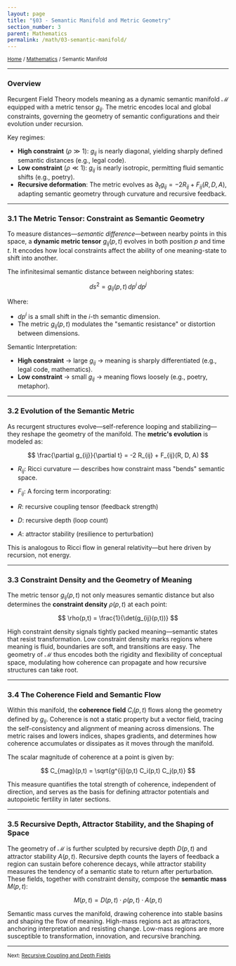 ```yaml
---
layout: page
title: "§03 - Semantic Manifold and Metric Geometry"
section_number: 3
parent: Mathematics
permalink: /math/03-semantic-manifold/
---
```


<small>[Home](/) / [Mathematics](/math/) / Semantic Manifold</small>

---

### Overview

Recurgent Field Theory models meaning as a dynamic semantic manifold $\mathcal{M}$ equipped with a metric tensor $g_{ij}$. The metric encodes local and global constraints, governing the geometry of semantic configurations and their evolution under recursion.

Key regimes:
- **High constraint** ($\rho \gg 1$): $g_{ij}$ is nearly diagonal, yielding sharply defined semantic distances (e.g., legal code).
- **Low constraint** ($\rho \ll 1$): $g_{ij}$ is nearly isotropic, permitting fluid semantic shifts (e.g., poetry).
- **Recursive deformation**: The metric evolves as $\partial_t g_{ij} = -2R_{ij} + F_{ij}(R, D, A)$, adapting semantic geometry through curvature and recursive feedback.

---

### **3.1 The Metric Tensor: Constraint as Semantic Geometry**

To measure distances—*semantic difference*—between nearby points in this space, a **dynamic metric tensor** $g_{ij}(p,t)$ evolves in both position $p$ and time $t$. It encodes how local constraints affect the ability of one meaning-state to shift into another.

The infinitesimal semantic distance between neighboring states:

$$
ds^2 = g_{ij}(p,t) \, dp^i \, dp^j
$$

Where:

* $dp^i$ is a small shift in the $i$-th semantic dimension.
* The metric $g_{ij}(p,t)$ modulates the "semantic resistance" or distortion between dimensions.

Semantic Interpretation:

* **High constraint** → large $g_{ij}$ → meaning is sharply differentiated (e.g., legal code, mathematics).
* **Low constraint** → small $g_{ij}$ → meaning flows loosely (e.g., poetry, metaphor).

---

### **3.2 Evolution of the Semantic Metric**

As recurgent structures evolve—self-reference looping and stabilizing—they reshape the geometry of the manifold. The **metric's evolution** is modeled as:

$$
\frac{\partial g_{ij}}{\partial t} = -2 R_{ij} + F_{ij}(R, D, A)
$$

* $R_{ij}$: Ricci curvature — describes how constraint mass "bends" semantic space.
* $F_{ij}$: A forcing term incorporating:

* $R$: recursive coupling tensor (feedback strength)
* $D$: recursive depth (loop count)
* $A$: attractor stability (resilience to perturbation)

This is analogous to Ricci flow in general relativity—but here driven by recursion, not energy.

---

### **3.3 Constraint Density and the Geometry of Meaning**

The metric tensor $g_{ij}(p,t)$ not only measures semantic distance but also determines the **constraint density** $\rho(p,t)$ at each point:

$$
\rho(p,t) = \frac{1}{\det(g_{ij}(p,t))}
$$

High constraint density signals tightly packed meaning—semantic states that resist transformation. Low constraint density marks regions where meaning is fluid, boundaries are soft, and transitions are easy. The geometry of $\mathcal{M}$ thus encodes both the rigidity and flexibility of conceptual space, modulating how coherence can propagate and how recursive structures can take root.

---

### **3.4 The Coherence Field and Semantic Flow**

Within this manifold, the **coherence field** $C_i(p,t)$ flows along the geometry defined by $g_{ij}$. Coherence is not a static property but a vector field, tracing the self-consistency and alignment of meaning across dimensions. The metric raises and lowers indices, shapes gradients, and determines how coherence accumulates or dissipates as it moves through the manifold.

The scalar magnitude of coherence at a point is given by:

$$
C_{mag}(p,t) = \sqrt{g^{ij}(p,t) C_i(p,t) C_j(p,t)}
$$

This measure quantifies the total strength of coherence, independent of direction, and serves as the basis for defining attractor potentials and autopoietic fertility in later sections.

---

### **3.5 Recursive Depth, Attractor Stability, and the Shaping of Space**

The geometry of $\mathcal{M}$ is further sculpted by recursive depth $D(p,t)$ and attractor stability $A(p,t)$. Recursive depth counts the layers of feedback a region can sustain before coherence decays, while attractor stability measures the tendency of a semantic state to return after perturbation. These fields, together with constraint density, compose the **semantic mass** $M(p,t)$:

$$
M(p,t) = D(p,t) \cdot \rho(p,t) \cdot A(p,t)
$$

Semantic mass curves the manifold, drawing coherence into stable basins and shaping the flow of meaning. High-mass regions act as attractors, anchoring interpretation and resisting change. Low-mass regions are more susceptible to transformation, innovation, and recursive branching.

---

<small>Next: [Recursive Coupling and Depth Fields](/math/04-recursive-coupling/)</small>
